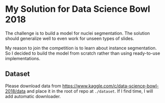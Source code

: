 My Solution for Data Science Bowl 2018
======================================

The challenge is to build a model for nuclei segmentation. The solution should generalize well to even work for unseen types of slides.

My reason to join the competition is to learn about instance segmentation. So I decided to build the model from scratch rather than using ready-to-use implementations.


## Dataset

Please download data from https://www.kaggle.com/c/data-science-bowl-2018/data and place it in the root of repo at `./dataset`. If I find time, I will add automatic downloader.
